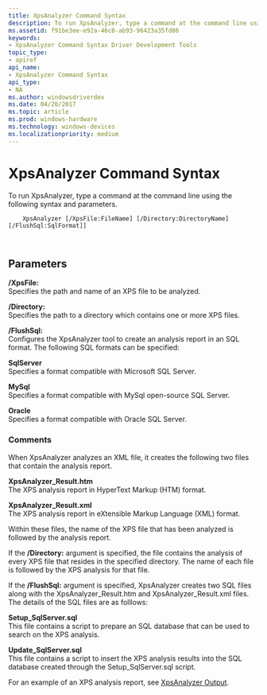 ```yaml
---
title: XpsAnalyzer Command Syntax
description: To run XpsAnalyzer, type a command at the command line using the following syntax and parameters.
ms.assetid: f91be3ee-e92a-46c8-ab93-96423a35fd86
keywords:
- XpsAnalyzer Command Syntax Driver Development Tools
topic_type:
- apiref
api_name:
- XpsAnalyzer Command Syntax
api_type:
- NA
ms.author: windowsdriverdev
ms.date: 04/20/2017
ms.topic: article
ms.prod: windows-hardware
ms.technology: windows-devices
ms.localizationpriority: medium
---
```


# XpsAnalyzer Command Syntax


To run XpsAnalyzer, type a command at the command line using the following syntax and parameters.

```
    XpsAnalyzer [/XpsFile:FileName] [/Directory:DirectoryName] [/FlushSql:SqlFormat]] 

   
```

## <span id="Parameters"></span><span id="parameters"></span><span id="PARAMETERS"></span>Parameters


<span id="________XpsFile_______"></span><span id="________xpsfile_______"></span><span id="________XPSFILE_______"></span> **/XpsFile:**   
Specifies the path and name of an XPS file to be analyzed.

<span id="________Directory_______"></span><span id="________directory_______"></span><span id="________DIRECTORY_______"></span> **/Directory:**   
Specifies the path to a directory which contains one or more XPS files.

<span id="________FlushSql_______"></span><span id="________flushsql_______"></span><span id="________FLUSHSQL_______"></span> **/FlushSql:**   
Configures the XpsAnalyzer tool to create an analysis report in an SQL format. The following SQL formats can be specified:

<span id="SqlServer"></span><span id="sqlserver"></span><span id="SQLSERVER"></span>**SqlServer**  
Specifies a format compatible with Microsoft SQL Server.

<span id="MySql"></span><span id="mysql"></span><span id="MYSQL"></span>**MySql**  
Specifies a format compatible with MySql open-source SQL Server.

<span id="Oracle"></span><span id="oracle"></span><span id="ORACLE"></span>**Oracle**  
Specifies a format compatible with Oracle SQL Server.

### <span id="comments"></span><span id="COMMENTS"></span>Comments

When XpsAnalyzer analyzes an XML file, it creates the following two files that contain the analysis report.

<span id="xpsanalyzer_result.htm_______"></span><span id="XPSANALYZER_RESULT.HTM_______"></span>**XpsAnalyzer\_Result.htm**   
The XPS analysis report in HyperText Markup (HTM) format.

<span id="xpsanalyzer_result.xml_______"></span><span id="XPSANALYZER_RESULT.XML_______"></span>**XpsAnalyzer\_Result.xml**   
The XPS analysis report in eXtensible Markup Language (XML) format.

Within these files, the name of the XPS file that has been analyzed is followed by the analysis report.

If the **/Directory:** argument is specified, the file contains the analysis of every XPS file that resides in the specified directory. The name of each file is followed by the XPS analysis for that file.

If the **/FlushSql:** argument is specified, XpsAnalyzer creates two SQL files along with the XpsAnalyzer\_Result.htm and XpsAnalyzer\_Result.xml files. The details of the SQL files are as folllows:

<span id="setup_sqlserver.sql_______"></span><span id="SETUP_SQLSERVER.SQL_______"></span>**Setup\_SqlServer.sql**   
This file contains a script to prepare an SQL database that can be used to search on the XPS analysis.

<span id="update_sqlserver.sql_______"></span><span id="UPDATE_SQLSERVER.SQL_______"></span>**Update\_SqlServer.sql**   
This file contains a script to insert the XPS analysis results into the SQL database created through the Setup\_SqlServer.sql script.

For an example of an XPS analysis report, see [XpsAnalyzer Output](xpsanalyzer-output.md).

 

 





